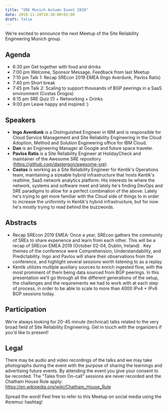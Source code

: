 ```yaml
---
title: "SRE Munich Autumn Event 2019"
date: 2019-11-28T18:30:00+02:00
draft: false
---
```


We’re excited to announce the next Meetup of the Site Reliability Engineering Munich group.

## Agenda

* 6:30 pm Get together with food and drinks
* 7:00 pm Welcome, Sponsor Message, Feedback from last Meetup
* 7:10 pm Talk 1: Recap SREcon 2019 EMEA (Ingo Averdunk, Pavlos Ratis)
* 7:40 pm Short break
* 7:45 pm Talk 2: Scaling to support thousands of BGP peerings in a SaaS environment (Costas Drogos)
* 8:15 pm SRE Quiz (!) + Networking + Drinks
* 9:00 pm Leave happy and inspired :)

## Speakers

* **Ingo Averdunk** is a Distinguished Engineer in IBM and is responsible for Cloud Service Management and Site Reliability Engineering in the Cloud Adoption, Method and Solution Engineering office for IBM Cloud.
* **Dan** is an Engineering Manager at Google and future space traveler.
* **Pavlos Ratis** is a Site Reliability Engineer at HolidayCheck and maintainer of the Awesome SRE repository (https://github.com/dastergon/awesome-sre).
* **Costas** is working as a Site Reliability Engineer for Kentik's Operations team, maintaining a sizeable hybrid infrastructure that hosts Kentik's realtime, SaaS network analytics platform. His interests lie where the network, systems and software meet and lately he's finding DevOps and SRE paradigms to allow for a perfect combination of the above. Lately he's trying to get more familiar with the Cloud side of things to in order to increase the uniformity in Kentik's hybrid infrastructure, but for now he's mostly trying to read behind the buzzwords.

## Abstracts

* Recap SREcon 2019 EMEA: Once a year, SREcon gathers the community of SREs to share experience and learn from each other. This will be a recap of SREcon EMEA 2019 (October 02-04, Dublin, Ireland) . Key themes of the conference were Comprehension, Understandability, and Predictability. Ingo and Pavlos will share their observations from the conference, and highlight several sessions worth listening to as a replay.
* Kentik utilizes multiple auxiliary sources to enrich ingested flow, with the most prominent of them being data sourced from BGP peerings.
In this presentation we'll go through all the different generations of the setup, the challenges and the requirements we had to work with at each step of process, in order to be able to scale to more than 4000 IPv4 + IPv6 BGP sessions today.

## Participation

We're always looking for 20-45 minute (technical) talks related to the very broad field of Site Reliability Engineering. Get in touch with the organizers if you'd like to present!

## Legal

There may be audio and video recordings of the talks and we may take photographs during the event with the purpose of sharing the learnings and advertising future events. By attending the event you give your consent to be recorded. The “Tales from On-call” sessions are never recorded and the Chatham House Rule apply: https://en.wikipedia.org/wiki/Chatham_House_Rule

Spread the word! Feel free to refer to this Meetup on social media using the #sremuc hashtag!


